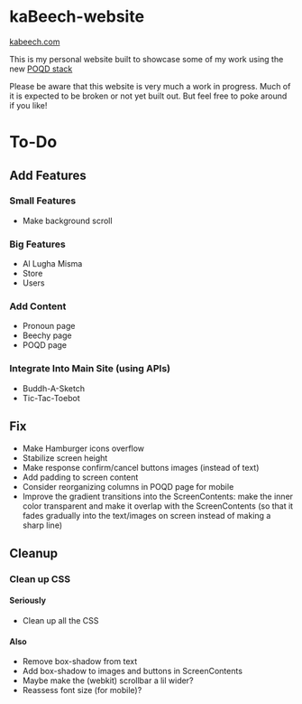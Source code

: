 # kaBeech-website

[kabeech.com](https://kabeech.com)

This is my personal website built to showcase some of my work using the new [POQD stack](https://kabeech.com/poqd)

Please be aware that this website is very much a work in progress. Much of it is expected to be broken or not yet built out. But feel free to poke around if you like!

# To-Do

## Add Features

### Small Features

* Make background scroll

### Big Features

* Al Lugha Misma
* Store
* Users

### Add Content

* Pronoun page
* Beechy page
* POQD page

### Integrate Into Main Site (using APIs)

* Buddh-A-Sketch
* Tic-Tac-Toebot

## Fix

* Make Hamburger icons overflow
* Stabilize screen height
* Make response confirm/cancel buttons images (instead of text)
* Add padding to screen content
* Consider reorganizing columns in POQD page for mobile
* Improve the gradient transitions into the ScreenContents: make the inner color transparent and make it overlap with the ScreenContents (so that it fades gradually into the text/images on screen instead of making a sharp line)

## Cleanup

### Clean up CSS

#### Seriously

* Clean up all the CSS

#### Also

* Remove box-shadow from text
* Add box-shadow to images and buttons in ScreenContents
* Maybe make the (webkit) scrollbar a lil wider?
* Reassess font size (for mobile)?